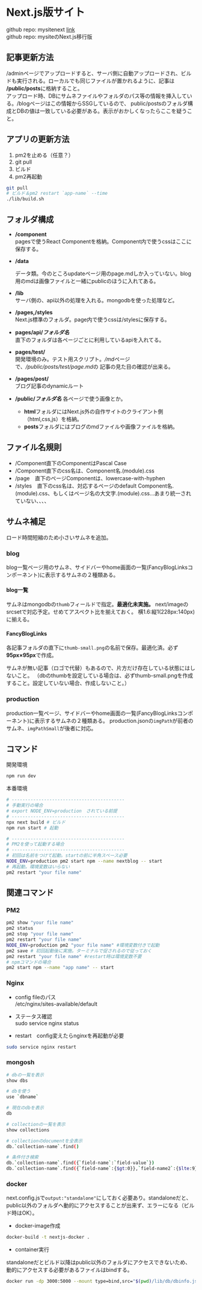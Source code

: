 # Next.js版サイト
github repo: mysitenext  [link](https://github.com/zenryokukun/mysitenext)  
github repo: mysiteのNext.js移行版

## 記事更新方法
/adminページでアップロードすると、サーバ側に自動アップロードされ、ビルドも実行される。ローカルでも同じファイルが置かれるように、記事は
**/public/posts**に格納すること。  
アップロード時、DBにサムネファイルやフォルダのパス等の情報を挿入している。/blogページはこの情報からSSGしているので、
public/postsのフォルダ構成とDBの値は一致している必要がある。表示がおかしくなったらここを疑うこと。

## アプリの更新方法
1. pm2を止める（任意？）
2. git pull
3. ビルド
4. pm2再起動

```bash
git pull
# ビルド＆pm2 restart `app-name` --time
./lib/build.sh
```


## フォルダ構成

- **/component**  
  pagesで使うReact Componentを格納。Component内で使うcssはここに保存する。

- **/data**  

  データ類。今のところupdateページ用のpage.mdしか入っていない。blog用のmdは画像ファイルと一緒にpublicのほうに入れてある。  
- **/lib**  
  サーバ側の、api以外の処理を入れる。mongodbを使った処理など。  

- **/pages,/styles**    
  Next.js標準のフォルダ。page内で使うcssは/stylesに保存する。

- **pages/api/_フォルダ名_**  
  直下のフォルダは各ページごとに利用しているapiを入れてる。

- **pages/test/**  
  開発環境のみ。テスト用スクリプト。*/md*ページで、*/public/posts/test/page.md*の
  記事の見た目の確認が出来る。

- **/pages/post/**  
  ブログ記事のdynamicルート

- **/public/_フォルダ名_**
  各ページで使う画像とか。  

  - **html**フォルダにはNext.js外の自作サイトのクライアント側（html,css,js）を格納。
  - **posts**フォルダにはブログのmdファイルや画像ファイルを格納。

## ファイル名規則
- /Component直下のComponentはPascal Case
- /Component直下のcss名は、Component名.(module).css
- /page　直下のページComponentは、lowercase-with-hyphen
- /styles　直下のcss名は、対応するページのdefault Component名.(module).css、もしくはページ名の大文字.(module).css...あまり統一されていない、、、、

## サムネ補足

ロード時間短縮のため小さいサムネを追加。

### blog

blog一覧ページ用のサムネ、サイドバーやhome画面の一覧(FancyBlogLinksコンポーネント)に表示するサムネの２種類ある。

#### blog一覧

サムネはmongodbの`thumb`フィールドで指定。**最適化未実施。** next/imageのsrcsetで対応予定。せめてアスペクト比を揃えておく。
横1.6:縦1(228px:140px)に揃える。

#### FancyBlogLinks

各記事フォルダの直下に`thumb-small.png`の名前で保存。最適化済。必ず**95px×95px**で作成。

サムネが無い記事（ロゴで代替）もあるので、片方だけ存在している状態にはしないこと。
（dbのthumbを設定している場合は、必ずthumb-small.pngを作成すること。設定していない場合、作成しないこと。）

### production

production一覧ページ、サイドバーやhome画面の一覧(FancyBlogLinksコンポーネント)に表示するサムネの２種類ある。
production.jsonの`imgPath`が前者のサムネ、`imgPathSmall`が後者に対応。
 
## コマンド

開発環境

```bash
npm run dev
```

本番環境

```bash
# ------------------------------------------
# 手動実行の場合
# export NODE_ENV=production　されている前提
# ------------------------------------------
npx next build # ビルド
npm run start # 起動

# ------------------------------------------
# PM2を使って起動する場合
# ------------------------------------------
# 初回は名前をつけて起動。startの前に半角スペース必要
NODE_ENV=production pm2 start npm --name nextblog -- start
# 再起動。環境変数はいらない
pm2 restart "your file name" 
```

## 関連コマンド

### PM2
```bash
pm2 show "your file name"
pm2 status
pm2 stop "your file name"
pm2 restart "your file name"
NODE_ENV=production pm2 "your file name" #環境変数付きで起動
pm2 save # 初回起動後に実施。ターミナルで促されるので従っておく
pm2 restart "your file name" #restart時は環境変数不要
# npmコマンドの場合
pm2 start npm --name "app name" -- start
```

### Nginx

- config fileのパス  
/etc/nginx/sites-available/default

- ステータス確認  
sudo service nginx status

- restart　config変えたらnginxを再起動が必要
```bash
sudo service nginx restart
```

### mongosh
```bash
# dbの一覧を表示
show dbs

# dbを使う
use `dbname`

# 現在のdbを表示
db

# collectionの一覧を表示
show collections

# collectionのdocumentを全表示
db.`collection-name`.find()

# 条件付き検索
db.`collection-name`.find({`field-name`:`field-value`})
db.`collection-name`.find({`field-name`:{$gt:0}},`field-name2`:{$lte:9})

```

### docker

next.config.jsで```output:"standalone"```にしておく必要あり。standaloneだと、public以外のフォルダへ動的にアクセスすることが出来ず、エラーになる（ビルド時はOK）。



- docker-image作成

```bash
docker-build -t nextjs-docker .
```

- container実行

standaloneだとビルド以降はpublic以外のフォルダにアクセスできないため、動的にアクセスする必要があるファイルはbindする。

```bash
docker run -dp 3000:5000 --mount type=bind,src="$(pwd)/lib/db/dbinfo.json",target=/app/lib/db/dbinfo.json nextjs-docker
```